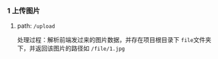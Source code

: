 ### 1 上传图片

1. path: `/upload `

   处理过程：解析前端发过来的图片数据，并存在项目根目录下 `file`文件夹下，并返回该图片的路径如 `/file/1.jpg`
